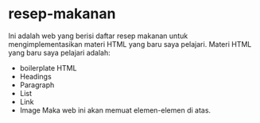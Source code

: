 # resep-makanan
Ini adalah web yang berisi daftar resep makanan untuk mengimplementasikan materi HTML yang baru saya pelajari.
Materi HTML yang baru saya pelajari adalah:
- boilerplate HTML
- Headings
- Paragraph
- List
- Link
- Image
Maka web ini akan memuat elemen-elemen di atas.
